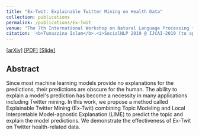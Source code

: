```yaml
---
title: "Ex-Twit: Explainable Twitter Mining on Health Data"
collection: publications
permalink: /publications/Ex-Twit
venue: "The 7th International Workshop on Natural Language Processing for Social Media (SocialNLP 2019) In conjunction with 28th International Joint Conference on Artificial Intelligence (IJCAI 2019)"
citation: '<b>Tunazzina Islam</b>.<i>SocialNLP 2019 @ IJCAI-2019 (to appear)</i>'
---  
```

[[arXiv]](https://arxiv.org/abs/1906.02132) [[PDF]](https://tunazislam.github.io/files/Ex-Twit2019.pdf) [[Slide]](https://tunazislam.github.io/files/SocialNLP_IJCAI_2019_Tunaz.pdf)

## Abstract
Since most machine learning models provide no explanations for the predictions, their predictions are obscure for the human. The ability to explain a model's prediction has become a necessity in many applications including Twitter mining. In this work, we propose a method called Explainable Twitter Mining (Ex-Twit) combining Topic Modeling and Local Interpretable Model-agnostic Explanation (LIME) to predict the topic and explain the model predictions. We demonstrate the effectiveness of Ex-Twit on Twitter health-related data.
